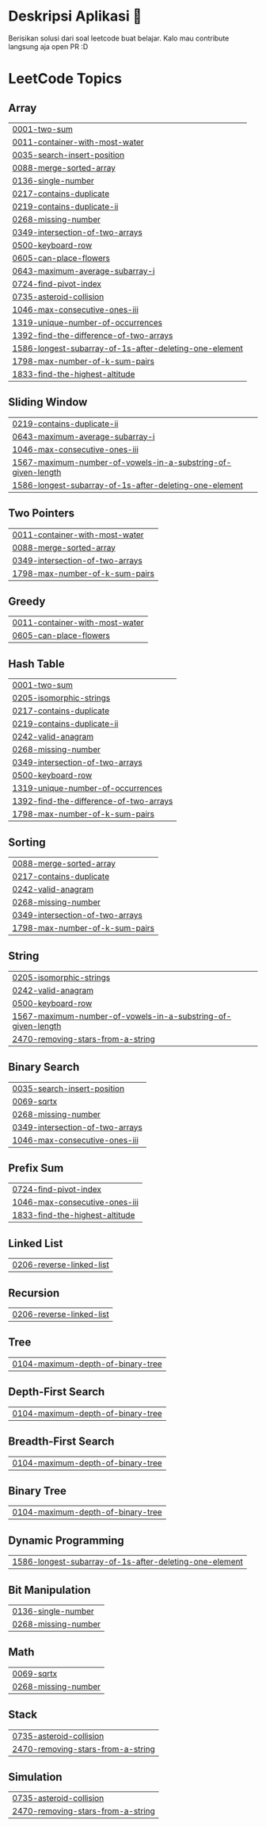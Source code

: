 # Deskripsi Aplikasi 📝

Berisikan solusi dari soal leetcode buat belajar. Kalo mau contribute langsung aja open PR :D

<!---LeetCode Topics Start-->
# LeetCode Topics
## Array
|  |
| ------- |
| [0001-two-sum](https://github.com/adhityabye/leetCodeSolution/tree/master/0001-two-sum) |
| [0011-container-with-most-water](https://github.com/adhityabye/leetCodeSolution/tree/master/0011-container-with-most-water) |
| [0035-search-insert-position](https://github.com/adhityabye/leetCodeSolution/tree/master/0035-search-insert-position) |
| [0088-merge-sorted-array](https://github.com/adhityabye/leetCodeSolution/tree/master/0088-merge-sorted-array) |
| [0136-single-number](https://github.com/adhityabye/leetCodeSolution/tree/master/0136-single-number) |
| [0217-contains-duplicate](https://github.com/adhityabye/leetCodeSolution/tree/master/0217-contains-duplicate) |
| [0219-contains-duplicate-ii](https://github.com/adhityabye/leetCodeSolution/tree/master/0219-contains-duplicate-ii) |
| [0268-missing-number](https://github.com/adhityabye/leetCodeSolution/tree/master/0268-missing-number) |
| [0349-intersection-of-two-arrays](https://github.com/adhityabye/leetCodeSolution/tree/master/0349-intersection-of-two-arrays) |
| [0500-keyboard-row](https://github.com/adhityabye/leetCodeSolution/tree/master/0500-keyboard-row) |
| [0605-can-place-flowers](https://github.com/adhityabye/leetCodeSolution/tree/master/0605-can-place-flowers) |
| [0643-maximum-average-subarray-i](https://github.com/adhityabye/leetCodeSolution/tree/master/0643-maximum-average-subarray-i) |
| [0724-find-pivot-index](https://github.com/adhityabye/leetCodeSolution/tree/master/0724-find-pivot-index) |
| [0735-asteroid-collision](https://github.com/adhityabye/leetCodeSolution/tree/master/0735-asteroid-collision) |
| [1046-max-consecutive-ones-iii](https://github.com/adhityabye/leetCodeSolution/tree/master/1046-max-consecutive-ones-iii) |
| [1319-unique-number-of-occurrences](https://github.com/adhityabye/leetCodeSolution/tree/master/1319-unique-number-of-occurrences) |
| [1392-find-the-difference-of-two-arrays](https://github.com/adhityabye/leetCodeSolution/tree/master/1392-find-the-difference-of-two-arrays) |
| [1586-longest-subarray-of-1s-after-deleting-one-element](https://github.com/adhityabye/leetCodeSolution/tree/master/1586-longest-subarray-of-1s-after-deleting-one-element) |
| [1798-max-number-of-k-sum-pairs](https://github.com/adhityabye/leetCodeSolution/tree/master/1798-max-number-of-k-sum-pairs) |
| [1833-find-the-highest-altitude](https://github.com/adhityabye/leetCodeSolution/tree/master/1833-find-the-highest-altitude) |
## Sliding Window
|  |
| ------- |
| [0219-contains-duplicate-ii](https://github.com/adhityabye/leetCodeSolution/tree/master/0219-contains-duplicate-ii) |
| [0643-maximum-average-subarray-i](https://github.com/adhityabye/leetCodeSolution/tree/master/0643-maximum-average-subarray-i) |
| [1046-max-consecutive-ones-iii](https://github.com/adhityabye/leetCodeSolution/tree/master/1046-max-consecutive-ones-iii) |
| [1567-maximum-number-of-vowels-in-a-substring-of-given-length](https://github.com/adhityabye/leetCodeSolution/tree/master/1567-maximum-number-of-vowels-in-a-substring-of-given-length) |
| [1586-longest-subarray-of-1s-after-deleting-one-element](https://github.com/adhityabye/leetCodeSolution/tree/master/1586-longest-subarray-of-1s-after-deleting-one-element) |
## Two Pointers
|  |
| ------- |
| [0011-container-with-most-water](https://github.com/adhityabye/leetCodeSolution/tree/master/0011-container-with-most-water) |
| [0088-merge-sorted-array](https://github.com/adhityabye/leetCodeSolution/tree/master/0088-merge-sorted-array) |
| [0349-intersection-of-two-arrays](https://github.com/adhityabye/leetCodeSolution/tree/master/0349-intersection-of-two-arrays) |
| [1798-max-number-of-k-sum-pairs](https://github.com/adhityabye/leetCodeSolution/tree/master/1798-max-number-of-k-sum-pairs) |
## Greedy
|  |
| ------- |
| [0011-container-with-most-water](https://github.com/adhityabye/leetCodeSolution/tree/master/0011-container-with-most-water) |
| [0605-can-place-flowers](https://github.com/adhityabye/leetCodeSolution/tree/master/0605-can-place-flowers) |
## Hash Table
|  |
| ------- |
| [0001-two-sum](https://github.com/adhityabye/leetCodeSolution/tree/master/0001-two-sum) |
| [0205-isomorphic-strings](https://github.com/adhityabye/leetCodeSolution/tree/master/0205-isomorphic-strings) |
| [0217-contains-duplicate](https://github.com/adhityabye/leetCodeSolution/tree/master/0217-contains-duplicate) |
| [0219-contains-duplicate-ii](https://github.com/adhityabye/leetCodeSolution/tree/master/0219-contains-duplicate-ii) |
| [0242-valid-anagram](https://github.com/adhityabye/leetCodeSolution/tree/master/0242-valid-anagram) |
| [0268-missing-number](https://github.com/adhityabye/leetCodeSolution/tree/master/0268-missing-number) |
| [0349-intersection-of-two-arrays](https://github.com/adhityabye/leetCodeSolution/tree/master/0349-intersection-of-two-arrays) |
| [0500-keyboard-row](https://github.com/adhityabye/leetCodeSolution/tree/master/0500-keyboard-row) |
| [1319-unique-number-of-occurrences](https://github.com/adhityabye/leetCodeSolution/tree/master/1319-unique-number-of-occurrences) |
| [1392-find-the-difference-of-two-arrays](https://github.com/adhityabye/leetCodeSolution/tree/master/1392-find-the-difference-of-two-arrays) |
| [1798-max-number-of-k-sum-pairs](https://github.com/adhityabye/leetCodeSolution/tree/master/1798-max-number-of-k-sum-pairs) |
## Sorting
|  |
| ------- |
| [0088-merge-sorted-array](https://github.com/adhityabye/leetCodeSolution/tree/master/0088-merge-sorted-array) |
| [0217-contains-duplicate](https://github.com/adhityabye/leetCodeSolution/tree/master/0217-contains-duplicate) |
| [0242-valid-anagram](https://github.com/adhityabye/leetCodeSolution/tree/master/0242-valid-anagram) |
| [0268-missing-number](https://github.com/adhityabye/leetCodeSolution/tree/master/0268-missing-number) |
| [0349-intersection-of-two-arrays](https://github.com/adhityabye/leetCodeSolution/tree/master/0349-intersection-of-two-arrays) |
| [1798-max-number-of-k-sum-pairs](https://github.com/adhityabye/leetCodeSolution/tree/master/1798-max-number-of-k-sum-pairs) |
## String
|  |
| ------- |
| [0205-isomorphic-strings](https://github.com/adhityabye/leetCodeSolution/tree/master/0205-isomorphic-strings) |
| [0242-valid-anagram](https://github.com/adhityabye/leetCodeSolution/tree/master/0242-valid-anagram) |
| [0500-keyboard-row](https://github.com/adhityabye/leetCodeSolution/tree/master/0500-keyboard-row) |
| [1567-maximum-number-of-vowels-in-a-substring-of-given-length](https://github.com/adhityabye/leetCodeSolution/tree/master/1567-maximum-number-of-vowels-in-a-substring-of-given-length) |
| [2470-removing-stars-from-a-string](https://github.com/adhityabye/leetCodeSolution/tree/master/2470-removing-stars-from-a-string) |
## Binary Search
|  |
| ------- |
| [0035-search-insert-position](https://github.com/adhityabye/leetCodeSolution/tree/master/0035-search-insert-position) |
| [0069-sqrtx](https://github.com/adhityabye/leetCodeSolution/tree/master/0069-sqrtx) |
| [0268-missing-number](https://github.com/adhityabye/leetCodeSolution/tree/master/0268-missing-number) |
| [0349-intersection-of-two-arrays](https://github.com/adhityabye/leetCodeSolution/tree/master/0349-intersection-of-two-arrays) |
| [1046-max-consecutive-ones-iii](https://github.com/adhityabye/leetCodeSolution/tree/master/1046-max-consecutive-ones-iii) |
## Prefix Sum
|  |
| ------- |
| [0724-find-pivot-index](https://github.com/adhityabye/leetCodeSolution/tree/master/0724-find-pivot-index) |
| [1046-max-consecutive-ones-iii](https://github.com/adhityabye/leetCodeSolution/tree/master/1046-max-consecutive-ones-iii) |
| [1833-find-the-highest-altitude](https://github.com/adhityabye/leetCodeSolution/tree/master/1833-find-the-highest-altitude) |
## Linked List
|  |
| ------- |
| [0206-reverse-linked-list](https://github.com/adhityabye/leetCodeSolution/tree/master/0206-reverse-linked-list) |
## Recursion
|  |
| ------- |
| [0206-reverse-linked-list](https://github.com/adhityabye/leetCodeSolution/tree/master/0206-reverse-linked-list) |
## Tree
|  |
| ------- |
| [0104-maximum-depth-of-binary-tree](https://github.com/adhityabye/leetCodeSolution/tree/master/0104-maximum-depth-of-binary-tree) |
## Depth-First Search
|  |
| ------- |
| [0104-maximum-depth-of-binary-tree](https://github.com/adhityabye/leetCodeSolution/tree/master/0104-maximum-depth-of-binary-tree) |
## Breadth-First Search
|  |
| ------- |
| [0104-maximum-depth-of-binary-tree](https://github.com/adhityabye/leetCodeSolution/tree/master/0104-maximum-depth-of-binary-tree) |
## Binary Tree
|  |
| ------- |
| [0104-maximum-depth-of-binary-tree](https://github.com/adhityabye/leetCodeSolution/tree/master/0104-maximum-depth-of-binary-tree) |
## Dynamic Programming
|  |
| ------- |
| [1586-longest-subarray-of-1s-after-deleting-one-element](https://github.com/adhityabye/leetCodeSolution/tree/master/1586-longest-subarray-of-1s-after-deleting-one-element) |
## Bit Manipulation
|  |
| ------- |
| [0136-single-number](https://github.com/adhityabye/leetCodeSolution/tree/master/0136-single-number) |
| [0268-missing-number](https://github.com/adhityabye/leetCodeSolution/tree/master/0268-missing-number) |
## Math
|  |
| ------- |
| [0069-sqrtx](https://github.com/adhityabye/leetCodeSolution/tree/master/0069-sqrtx) |
| [0268-missing-number](https://github.com/adhityabye/leetCodeSolution/tree/master/0268-missing-number) |
## Stack
|  |
| ------- |
| [0735-asteroid-collision](https://github.com/adhityabye/leetCodeSolution/tree/master/0735-asteroid-collision) |
| [2470-removing-stars-from-a-string](https://github.com/adhityabye/leetCodeSolution/tree/master/2470-removing-stars-from-a-string) |
## Simulation
|  |
| ------- |
| [0735-asteroid-collision](https://github.com/adhityabye/leetCodeSolution/tree/master/0735-asteroid-collision) |
| [2470-removing-stars-from-a-string](https://github.com/adhityabye/leetCodeSolution/tree/master/2470-removing-stars-from-a-string) |
<!---LeetCode Topics End-->